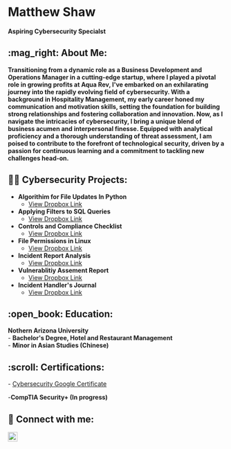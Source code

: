 <h1>Matthew Shaw</h1>  
<b>Aspiring Cybersecurity Specialst</b>
<h2> :mag_right: About Me:</h2>
<b>Transitioning from a dynamic role as a Business Development and Operations Manager in a cutting-edge startup, where I played a pivotal role in growing profits at Aqua Rev, I've embarked on an exhilarating journey into the rapidly evolving field of cybersecurity. With a background in Hospitality Management, my early career honed my communication and motivation skills, setting the foundation for building strong relationships and fostering collaboration and innovation. Now, as I navigate the intricacies of cybersecurity, I bring a unique blend of business acumen and interpersonal finesse. Equipped with analytical proficiency and a thorough understanding of threat assessment, I am poised to contribute to the forefront of technological security, driven by a passion for continuous learning and a commitment to tackling new challenges head-on.</b>


  <h2>👨‍💻 Cybersecurity Projects:</h2>

- <b>Algorithim for File Updates In Python</b>
  - [View Dropbox Link](https://www.dropbox.com/scl/fi/39kcbhkx3m01256a1sdli/Algorithm-for-file-updates-in-Python.pdf?rlkey=6ekry1apecv1ag1ga6l96cp50&dl=0) 
- <b>Applying Filters to SQL Queries</b>
  - [View Dropbox Link](https://www.dropbox.com/scl/fi/y6ybupl0pgn6tcrtjqzub/Apply-Filters-to-SQL-Queries.pdf?rlkey=x4i3722l74pq3kx92cys1r8t7&dl=0) 
- <b>Controls and Compliance Checklist</b>
  - [View Dropbox Link](https://www.dropbox.com/scl/fi/5wrxiumqtv476r0ai6dvv/Controls-and-Compliance-Checklist-Portfolio.pdf?rlkey=niog5ntp4txfr4u05d1qagkn4&dl=0) 
- <b>File Permissions in Linux </b>
  - [View Dropbox Link](https://www.dropbox.com/scl/fi/94m0cskfldaf9p8qlcgkp/File-Permissions-in-Linux.pdf?rlkey=0qhnxx17x2wfwv94dfk7flrlx&dl=0)
- <b>Incident Report Analysis</b>
  - [View Dropbox Link](https://www.dropbox.com/scl/fi/psmnfl1bcrlydv2ty73ln/Incident-Report-Analysis.pdf?rlkey=0q4vafe33if670sa4vdhcq6rx&dl=0)
- <b>Vulnerablitiy Assement Report</b>
  - [View Dropbox Link](https://www.dropbox.com/scl/fi/kezg4bgtq7e0xdak9q12k/Vulnerablitiy-Assement-Report.pdf?rlkey=pb0qot8j3omfxax53rynfuzoo&dl=0)
- <b>Incident Handler's Journal</b>
  - [View Dropbox Link](https://www.dropbox.com/scl/fi/2aoby2dd68deizmr2f75c/Incident-Handler-s-Journal.pdf?rlkey=sdvjt3uzm555li1liigsbm5sm&dl=0)
<h2> :open_book: Education:</h2>
<b> Nothern Arizona University</b>
<br>
- <b>Bachelor's Degree, Hotel and Restaurant Management</b>
<br>
- <b>Minor in Asian Studies (Chinese)</b>
  
<h2> :scroll: Certifications:</h2>
- <a href="https://www.coursera.org/account/accomplishments/specialization/MVSGQ749EFWW/">Cybersecurity Google Certificate</a>

-<b>CompTIA Security+ (In progress)</b>
<h2> 🤳 Connect with me:</h2>

[<img align="left" alt="Matthew-K-Shaw | LinkedIn" width="22px" src="https://cdn.jsdelivr.net/npm/simple-icons@v3/icons/linkedin.svg" />][linkedin]


[linkedin]: https://linkedin.com/in/matthew-k-shaw

